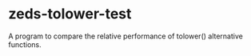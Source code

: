 # zeds-tolower-test
A program to compare the relative performance of tolower() alternative functions.
